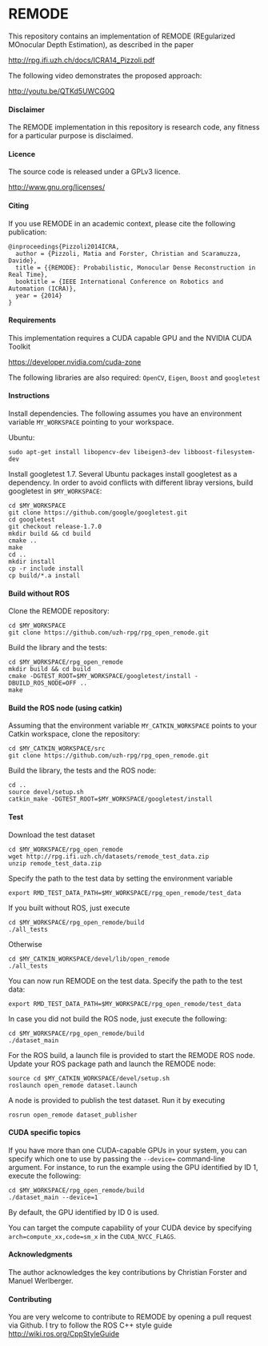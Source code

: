 REMODE
===

This repository contains an implementation of REMODE (REgularized MOnocular Depth Estimation), as described in the paper

http://rpg.ifi.uzh.ch/docs/ICRA14_Pizzoli.pdf

The following video demonstrates the proposed approach:

http://youtu.be/QTKd5UWCG0Q

#### Disclaimer

The REMODE implementation in this repository is research code, any fitness for a particular purpose is disclaimed.

#### Licence

The source code is released under a GPLv3 licence.

http://www.gnu.org/licenses/

#### Citing

If you use REMODE in an academic context, please cite the following publication:

    @inproceedings{Pizzoli2014ICRA,
      author = {Pizzoli, Matia and Forster, Christian and Scaramuzza, Davide},
      title = {{REMODE}: Probabilistic, Monocular Dense Reconstruction in Real Time},
      booktitle = {IEEE International Conference on Robotics and Automation (ICRA)},
      year = {2014}
    }

#### Requirements

This implementation requires a CUDA capable GPU and the NVIDIA CUDA Toolkit

https://developer.nvidia.com/cuda-zone

The following libraries are also required: `OpenCV`, `Eigen`, `Boost` and `googletest`

#### Instructions

Install dependencies. The following assumes you have an environment variable `MY_WORKSPACE` pointing to your workspace.

Ubuntu:
    
    sudo apt-get install libopencv-dev libeigen3-dev libboost-filesystem-dev
    
Install googletest 1.7. Several Ubuntu packages install googletest as a dependency. In order to avoid conflicts with different libray versions, build googletest in `$MY_WORKSPACE`:
    
    cd $MY_WORKSPACE
    git clone https://github.com/google/googletest.git
    cd googletest
    git checkout release-1.7.0
    mkdir build && cd build
    cmake ..
    make
    cd ..
    mkdir install
    cp -r include install
    cp build/*.a install
    
#### Build without ROS

Clone the REMODE repository:

    cd $MY_WORKSPACE
    git clone https://github.com/uzh-rpg/rpg_open_remode.git

Build the library and the tests:

    cd $MY_WORKSPACE/rpg_open_remode
    mkdir build && cd build
    cmake -DGTEST_ROOT=$MY_WORKSPACE/googletest/install -DBUILD_ROS_NODE=OFF ..
    make
    
#### Build the ROS node (using catkin)

Assuming that the environment variable `MY_CATKIN_WORKSPACE` points to your Catkin workspace, clone the repository:

    cd $MY_CATKIN_WORKSPACE/src
    git clone https://github.com/uzh-rpg/rpg_open_remode.git
    
Build the library, the tests and the ROS node:

    cd ..
    source devel/setup.sh
    catkin_make -DGTEST_ROOT=$MY_WORKSPACE/googletest/install
    
#### Test

Download the test dataset

    cd $MY_WORKSPACE/rpg_open_remode
    wget http://rpg.ifi.uzh.ch/datasets/remode_test_data.zip
    unzip remode_test_data.zip

Specify the path to the test data by setting the environment variable

    export RMD_TEST_DATA_PATH=$MY_WORKSPACE/rpg_open_remode/test_data

If you built without ROS, just execute

    cd $MY_WORKSPACE/rpg_open_remode/build
    ./all_tests
    
Otherwise

    cd $MY_CATKIN_WORKSPACE/devel/lib/open_remode
    ./all_tests

You can now run REMODE on the test data. Specify the path to the test data:

    export RMD_TEST_DATA_PATH=$MY_WORKSPACE/rpg_open_remode/test_data

In case you did not build the ROS node, just execute the following:

    cd $MY_WORKSPACE/rpg_open_remode/build
    ./dataset_main
    
For the ROS build, a launch file is provided to start the REMODE ROS node. Update your ROS package path and launch the REMODE node:

    source cd $MY_CATKIN_WORKSPACE/devel/setup.sh
    roslaunch open_remode dataset.launch
    
A node is provided to publish the test dataset. Run it by executing

    rosrun open_remode dataset_publisher
    
#### CUDA specific topics
    
If you have more than one CUDA-capable GPUs in your system, you can specify which one to use by passing the `--device=` command-line argument. For instance, to run the example using the GPU identified by ID 1, execute the following:

    cd $MY_WORKSPACE/rpg_open_remode/build
    ./dataset_main --device=1

By default, the GPU identified by ID 0 is used.

You can target the compute capability of your CUDA device by specifying `arch=compute_xx,code=sm_x` in the `CUDA_NVCC_FLAGS`.
  
#### Acknowledgments

The author acknowledges the key contributions by Christian Forster and Manuel Werlberger. 
   
#### Contributing

You are very welcome to contribute to REMODE by opening a pull request via Github.
I try to follow the ROS C++ style guide http://wiki.ros.org/CppStyleGuide

